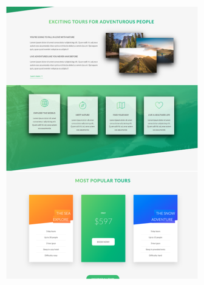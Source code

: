 
![sample 1](./sample_images/sample1.png)
![sample 2](./sample_images/sample2.png)
![sample 3](./sample_images/sample3.png)
